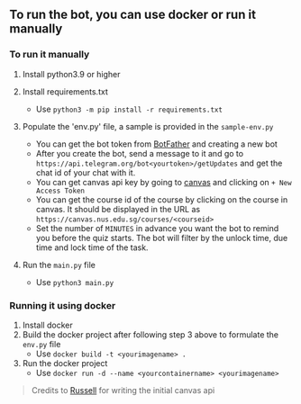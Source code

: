 ## To run the bot, you can use docker or run it manually
### To run it manually
1. Install python3.9 or higher
2. Install requirements.txt
    - Use `python3 -m pip install -r requirements.txt`
3. Populate the 'env.py' file, a sample is provided in the `sample-env.py`

    - You can get the bot token from [BotFather](https://t.me/BotFather) and creating a new bot
    - After you create the bot, send a message to it and go to `https://api.telegram.org/bot<yourtoken>/getUpdates` and get the chat id of your chat with it.
    - You can get canvas api key by going to [canvas](https://canvas.nus.edu.sg/profile/settings) and clicking on `+ New Access Token`
    - You can get the course id of the course by clicking on the course in canvas. It should be displayed in the URL as `https://canvas.nus.edu.sg/courses/<courseid>`
    - Set the number of `MINUTES` in advance you want the bot to remind you before the quiz starts. The bot will filter by the unlock time, due time and lock time of the task.
4. Run the `main.py` file
    - Use `python3 main.py`

### Running it using docker
1. Install docker
2. Build the docker project after following step 3 above to formulate the `env.py` file
    - Use `docker build -t <yourimagename> .`
3. Run the docker project
    - Use `docker run -d --name <yourcontainername> <yourimagename>`

> Credits to [Russell](https://github.com/russelldash332) for writing the initial canvas api